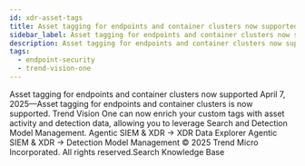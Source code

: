 ```yaml
---
id: xdr-asset-tags
title: Asset tagging for endpoints and container clusters now supported
sidebar_label: Asset tagging for endpoints and container clusters now supported
description: Asset tagging for endpoints and container clusters now supported
tags:
  - endpoint-security
  - trend-vision-one
---
```


 Asset tagging for endpoints and container clusters now supported April 7, 2025—Asset tagging for endpoints and container clusters is now supported. Trend Vision One can now enrich your custom tags with asset activity and detection data, allowing you to leverage Search and Detection Model Management. Agentic SIEM & XDR → XDR Data Explorer Agentic SIEM & XDR → Detection Model Management © 2025 Trend Micro Incorporated. All rights reserved.Search Knowledge Base